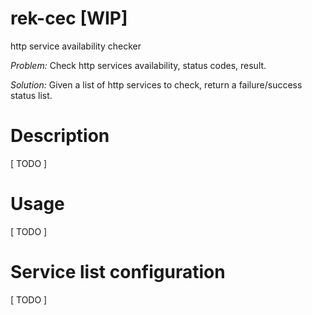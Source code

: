 # rek-cec [WIP]
http service availability checker

_Problem:_
Check http services availability, status codes, result.

_Solution:_
Given a list of http services to check, return a failure/success status list.     

# Description #
[ TODO ]

# Usage #
[ TODO ]

# Service list configuration #
[ TODO ]

